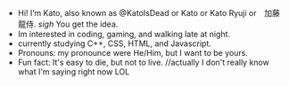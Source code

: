 - Hi! I’m Kato, also known as @KatoIsDead or Kato or Kato Ryuji or　加藤龍侍. *sigh* You get the idea.
- Im interested in coding, gaming, and walking late at night.
- currently studying C++, CSS, HTML, and Javascript. 
- Pronouns: my pronounce were He/Him, but I want to be yours.
- Fun fact: It's easy to die, but not to live. //actually I don't really know what I'm saying right now LOL

<!---
KatoIsDead/KatoIsDead is a ✨ special ✨ repository because its `README.md` (this file) appears on your GitHub profile.
You can click the Preview link to take a look at your changes.
--->
